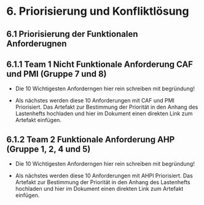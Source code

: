 # 6. Priorisierung und Konfliktlösung

## 6.1 Priorisierung der Funktionalen Anforderugnen

## 6.1.1 Team 1 Nicht Funktionale Anforderung CAF und PMI (Gruppe 7 und 8)

- Die 10 Wichtigesten Anforderngen hier rein schreiben mit begründung!

- Als nächstes werden diese 10 Anforderungen mit CAF und PMI Priorisiert. Das Artefakt zur Bestimmung der Priorität in den Anhang des Lastenhefts hochladen und hier im Dokument einen direkten Link zum Artefakt einfügen. 

## 6.1.2 Team 2 Funktionale Anforderung AHP (Gruppe 1, 2, 4 und 5)

- Die 10 Wichtigesten Anforderngen hier rein schreiben mit begründung!

- Als nächstes werden diese 10 Anforderungen mit AHPI Priorisiert. Das Artefakt zur Bestimmung der Priorität in den Anhang des Lastenhefts hochladen und hier im Dokument einen direkten Link zum Artefakt einfügen.
